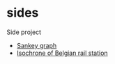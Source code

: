 # sides
Side project

- [Sankey graph](https://mybinder.org/v2/gh/sagitta1618/sides/main?urlpath=voila/render/sankey-book.ipynb)
- [Isochrone of Belgian rail station](https://sagitta1618.github.io/sides/belgian-rail-isochrone.html)
